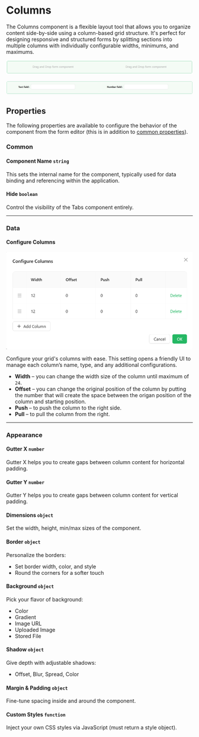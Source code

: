 # Columns

The Columns component is a flexible layout tool that allows you to organize content side-by-side using a column-based grid structure. It's perfect for designing responsive and structured forms by splitting sections into multiple columns with individually configurable widths, minimums, and maximums.

[//]: # '<iframe width="100%" height="500" src="https://pd-docs-adminportal-test.shesha.dev/shesha/forms-designer/?id=747834b4-9ef8-4088-a951-e976776b19ec" title="Columns Component" ></iframe>'

![Image](../Layouts/images/columns1.png)

![Image](../Layouts/images/columns3.png)

## **Properties**

The following properties are available to configure the behavior of the component from the form editor (this is in addition to [common properties](/docs/front-end-basics/form-components/common-component-properties)).

### Common

#### **Component Name** ``string``

This sets the internal name for the component, typically used for data binding and referencing within the application.

#### **Hide** ``boolean``

Control the visibility of the Tabs component entirely.
___

### Data

#### Configure Columns

![Image](../Layouts/images/columns2.png)

Configure your grid's columns with ease. This setting opens a friendly UI to manage each column’s name, type, and any additional configurations.

- **Width** – you can change the width size of the column until maximum of `24`.
- **Offset** – you can change the original position of the column by putting the number that will create the space between the origan position of the column and starting position.
- **Push** – to push the column to the right side.
- **Pull** – to pull the column from the right.

___

### Appearance

#### **Gutter X** ``number``
 Gutter X helps you to create gaps between column content for horizontal padding.

#### **Gutter Y** ``number``
 Gutter Y helps you to create gaps between column content for vertical padding.

#### **Dimensions** ``object``

Set the width, height, min/max sizes of the component.

#### **Border** ``object``

Personalize the borders:
- Set border width, color, and style
- Round the corners for a softer touch

#### **Background** ``object``

Pick your flavor of background:

- Color
- Gradient
- Image URL
- Uploaded Image
- Stored File

#### **Shadow** ``object``

Give depth with adjustable shadows:

- Offset, Blur, Spread, Color

#### **Margin & Padding** ``object``

Fine-tune spacing inside and around the component.

####  **Custom Styles** ``function``

Inject your own CSS styles via JavaScript (must return a style object).



